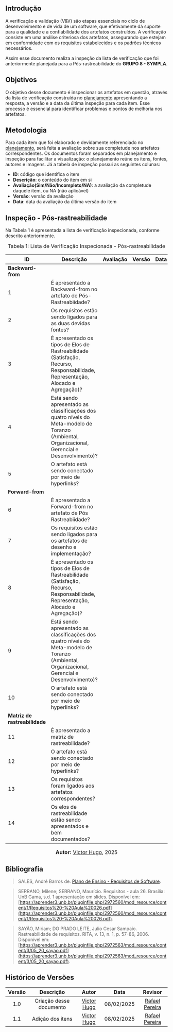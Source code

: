 ## Introdução

A verificação e validação (V&V) são etapas essenciais no ciclo de desenvolvimento e de vida de um software, que efetivamente dá suporte para a qualidade e a confiabilidade dos artefatos construídos. A verificação consiste em uma análise criteriosa dos artefatos, assegurando que estejam em conformidade com os requisitos estabelecidos e os padrões técnicos necessários.

Assim esse documento realiza a inspeção da lista de verificação que foi anteriormente planejada para a Pós-rastreabilidade do **GRUPO 8 - SYMPLA**.

## Objetivos

O objetivo desse documento é inspecionar os artefatos em questão, através da lista de verificação construída no [planejamento](./planejamento.md) apresentando a resposta, a versão e a data da última inspeção para cada item. Esse processo é essencial para identificar problemas e pontos de melhoria nos artefatos.

## Metodologia

Para cada item que foi elaborado e devidamente referenciado no [planejamento](./planejamento.md), será feita a avaliação sobre sua completude nos artefatos correspondentes. Os documentos foram separados em planejamento e inspeção para facilitar a visualização: o planejamento reúne os itens, fontes, autores e imagens. Já a tabela de inspeção possui as seguintes colunas:

 - **ID**: código que identifica o item
 - **Descrição**: o conteúdo do item em si
 - **Avaliação(Sim/Não/Incompleto/NA)**: a avaliação da completude daquele item, ou NA (não aplicável)
 - **Versão**: versão da avaliação
 - **Data**: data da avaliação da última versão do item

## Inspeção - Pós-rastreabilidade

Na Tabela 1 é apresentada a lista de verificação inspecionada, conforme descrito anteriormente.

<font size="3"><p style="text-align: center">Tabela 1: Lista de Verificação Inspecionada - Pós-rastreabilidade</p></font>

| ID | Descrição | Avaliação | Versão | Data |
|----|-----------|-------|-------|--------|
|**Backward-from** |
| 1  | É apresentado a Backward-from no artefato de Pós-Rastreabiidade? ||||
| 2 | Os requisitos estão sendo ligados para as duas devidas fontes? | |||
| 3 | É apresentado os tipos de Elos de Rastreabilidade (Satisfação, Recurso, Responsabilidade, Representação, Alocado e Agregação)? ||||
| 4 | Está sendo apresentado as classificações dos quatro níveis do Meta-modelo de Toranzo (Ambiental, Organizacional, Gerencial e Desenvolvimento)? ||||
| 5 | O artefato está sendo conectado por meio de hyperlinks? | |||
|**Forward-from**|
| 6 | É apresentado a Forward-from no artefato de Pós Rastreabiidade? ||||
| 7 | Os requisitos estão sendo ligados para os artefatos de desenho e implementação?  ||||
| 8 | É apresentado os tipos de Elos de Rastreabilidade (Satisfação, Recurso, Responsabilidade, Representação, Alocado e Agregação)? | |||
| 9 | Está sendo apresentado as classificações dos quatro níveis do Meta-modelo de Toranzo (Ambiental, Organizacional, Gerencial e Desenvolvimento)? | |||
| 10 | O artefato está sendo conectado por meio de hyperlinks? | |||
| **Matriz de rastreabilidade**|
| 11 | É apresentado a matriz de rastreabilidade?  | |||
| 12 | O artefato está sendo conectado por meio de hyperlinks? | |||
| 13  | Os requisitos foram ligados aos artefatos correspondentes? ||||
| 14 |  Os elos de rastreabilidade estão sendo apresentados e bem documentados? | |||

<font size="3"><p style="text-align: center"><b>Autor:</b> [Victor Hugo](https://github.com/VHbernardes), 2025</p></font>

## **Bibliografia**

> SALES, André Barros de. <a href="https://aprender3.unb.br/pluginfile.php/2972367/mod_resource/content/51/Plano_de_Ensino%20RE%20022024%20Turma%2002%20v1.pdf">Plano de Ensino - Requisitos de Software</a>. 

> SERRANO, Milene; SERRANO, Maurício. Requisitos - aula 26. Brasília: UnB Gama, s.d. 1 apresentação em slides. Disponível em: [https://aprender3.unb.br/pluginfile.php/2972560/mod_resource/content/1/Requisitos%20-%20Aula%20026.pdf](https://aprender3.unb.br/pluginfile.php/2972560/mod_resource/content/1/Requisitos%20-%20Aula%20026.pdf). 

> SAYÃO, Miriam; DO PRADO LEITE, Julio Cesar Sampaio. Rastreabilidade de requisitos. RITA, v. 13, n. 1, p. 57-86, 2006. Disponível em: [https://aprender3.unb.br/pluginfile.php/2972563/mod_resource/content/3/05_20_sayao.pdf](https://aprender3.unb.br/pluginfile.php/2972563/mod_resource/content/3/05_20_sayao.pdf).

## Histórico de Versões

| Versão |          Descrição              |     Autor      |      Data      |   Revisor     | 
|:------:|:-------------------------------:|:--------------:|:--------------:|:-------------:|
|  1.0   | Criação desse documento | [Victor Hugo](https://github.com/VHbernardes) | 08/02/2025 | [Rafael Pereira](https://github.com/rafgpereira)  |
|  1.1   | Adição dos itens | [Victor Hugo](https://github.com/VHbernardes) | 08/02/2025 | [Rafael Pereira](https://github.com/rafgpereira)  |